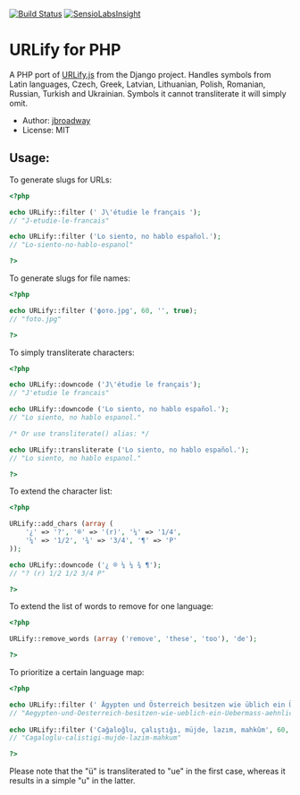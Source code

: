 [![Build Status](https://travis-ci.org/voku/urlify.png?branch=master)](https://travis-ci.org/voku/urlify)
[![SensioLabsInsight](https://insight.sensiolabs.com/projects/741def77-3945-4692-a2da-a4feadfb2928/mini.png)](https://insight.sensiolabs.com/projects/741def77-3945-4692-a2da-a4feadfb2928)

# URLify for PHP

A PHP port of [URLify.js](https://github.com/django/django/blob/master/django/contrib/admin/static/admin/js/urlify.js)
from the Django project. Handles symbols from Latin languages, Czech, Greek, Latvian, 
Lithuanian, Polish, Romanian, Russian, Turkish and Ukrainian. Symbols it cannot 
transliterate it will simply omit.

* Author: [jbroadway](http://github.com/jbroadway)
* License: MIT

## Usage:

To generate slugs for URLs:

```php
<?php

echo URLify::filter (' J\'étudie le français ');
// "J-etudie-le-francais"

echo URLify::filter ('Lo siento, no hablo español.');
// "Lo-siento-no-hablo-espanol"

?>
```

To generate slugs for file names:

```php
<?php

echo URLify::filter ('фото.jpg', 60, '', true);
// "foto.jpg"

?>
```


To simply transliterate characters:

```php
<?php

echo URLify::downcode ('J\'étudie le français');
// "J'etudie le francais"

echo URLify::downcode ('Lo siento, no hablo español.');
// "Lo siento, no hablo espanol."

/* Or use transliterate() alias: */

echo URLify::transliterate ('Lo siento, no hablo español.');
// "Lo siento, no hablo espanol."

?>
```

To extend the character list:

```php
<?php

URLify::add_chars (array (
	'¿' => '?', '®' => '(r)', '¼' => '1/4',
	'¼' => '1/2', '¾' => '3/4', '¶' => 'P'
));

echo URLify::downcode ('¿ ® ¼ ¼ ¾ ¶');
// "? (r) 1/2 1/2 3/4 P"

?>
```

To extend the list of words to remove for one language:

```php
<?php

URLify::remove_words (array ('remove', 'these', 'too'), 'de');

?>
```

To prioritize a certain language map:

```php
<?php

echo URLify::filter (' Ägypten und Österreich besitzen wie üblich ein Übermaß an ähnlich öligen Attachés ', 60, 'de');
// "Aegypten-und-Oesterreich-besitzen-wie-ueblich-ein-Uebermass-aehnlich-oeligen-Attaches"
   
echo URLify::filter ('Cağaloğlu, çalıştığı, müjde, lazım, mahkûm', 60, 'tr');
// "Cagaloglu-calistigi-mujde-lazim-mahkum"

?>
```
Please note that the "ü" is transliterated to "ue" in the first case, whereas it results in a simple "u" in the latter.
